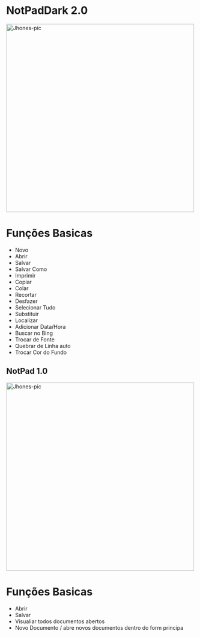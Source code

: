 # NotPadDark 2.0
<img align="center" alt="Jhones-pic" height="500" src="https://imgur.com/9nPQOoi.gif">

##

# Funções Basicas
* Novo
* Abrir
* Salvar
* Salvar Como
* Imprimir
* Copiar
* Colar
* Recortar
* Desfazer
* Selecionar Tudo
* Substituir
* Localizar
* Adicionar Data/Hora
* Buscar no Bing
* Trocar de Fonte
* Quebrar de Linha auto
* Trocar Cor do Fundo
##

## NotPad 1.0
<img align="center" alt="Jhones-pic" height="500" src="https://live.staticflickr.com/65535/52075738864_45373d4a8e_c.jpg">

# Funções Basicas
* Abrir
* Salvar
* Visualiar todos documentos abertos
* Novo Documento / abre novos documentos dentro do form principa
